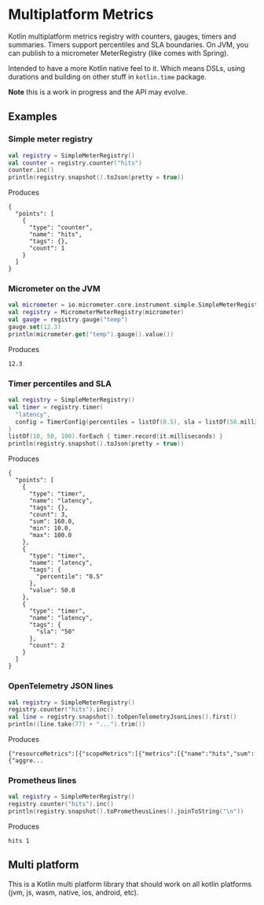 # Multiplatform Metrics

Kotlin multiplatform metrics registry with counters, gauges, timers and summaries. Timers support percentiles and SLA boundaries. On JVM, you can publish to a micrometer MeterRegistry (like comes with Spring).

Intended to have a more Kotlin native feel to it. Which means DSLs, using durations and building on other stuff in `kotlin.time` package.

**Note** this is a work in progress and the API may evolve.

## Examples

### Simple meter registry

```kotlin
val registry = SimpleMeterRegistry()
val counter = registry.counter("hits")
counter.inc()
println(registry.snapshot().toJson(pretty = true))
```

Produces

```text
{
  "points": [
    {
      "type": "counter",
      "name": "hits",
      "tags": {},
      "count": 1
    }
  ]
}
```

### Micrometer on the JVM

```kotlin
val micrometer = io.micrometer.core.instrument.simple.SimpleMeterRegistry()
val registry = MicrometerMeterRegistry(micrometer)
val gauge = registry.gauge("temp")
gauge.set(12.3)
println(micrometer.get("temp").gauge().value())
```

Produces

```text
12.3
```

### Timer percentiles and SLA

```kotlin
val registry = SimpleMeterRegistry()
val timer = registry.timer(
  "latency",
  config = TimerConfig(percentiles = listOf(0.5), sla = listOf(50.milliseconds))
)
listOf(10, 50, 100).forEach { timer.record(it.milliseconds) }
println(registry.snapshot().toJson(pretty = true))
```

Produces

```text
{
  "points": [
    {
      "type": "timer",
      "name": "latency",
      "tags": {},
      "count": 3,
      "sum": 160.0,
      "min": 10.0,
      "max": 100.0
    },
    {
      "type": "timer",
      "name": "latency",
      "tags": {
        "percentile": "0.5"
      },
      "value": 50.0
    },
    {
      "type": "timer",
      "name": "latency",
      "tags": {
        "sla": "50"
      },
      "count": 2
    }
  ]
}
```

### OpenTelemetry JSON lines

```kotlin
val registry = SimpleMeterRegistry()
registry.counter("hits").inc()
val line = registry.snapshot().toOpenTelemetryJsonLines().first()
println((line.take(77) + "...").trim())
```

Produces

```text
{"resourceMetrics":[{"scopeMetrics":[{"metrics":[{"name":"hits","sum":{"aggre...
```

### Prometheus lines

```kotlin
val registry = SimpleMeterRegistry()
registry.counter("hits").inc()
println(registry.snapshot().toPrometheusLines().joinToString("\n"))
```

Produces

```text
hits 1
```

## Multi platform

This is a Kotlin multi platform library that should work on all kotlin platforms (jvm, js, wasm, native, ios, android, etc).

